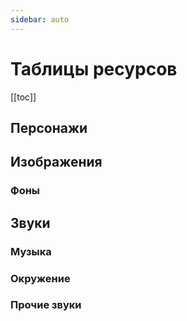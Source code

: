 ```yaml
---
sidebar: auto
---
```


# Таблицы ресурсов

[[toc]]

## Персонажи

<CharactersTable />

## Изображения

### Фоны

<BgsTable />

## Звуки

### Музыка

<MusicTable />

### Окружение

<AmbiencesTable />

### Прочие звуки

<SfxTable />
